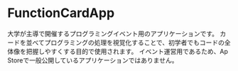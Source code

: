# FunctionCardApp

大学が主導で開催するプログラミングイベント用のアプリケーションです。
カードを並べてプログラミングの処理を視覚化することで、初学者でもコードの全体像を把握しやすくする目的で使用されます。
イベント運営用であるため、Ap Storeで一般公開しているアプリケーションではありません。
